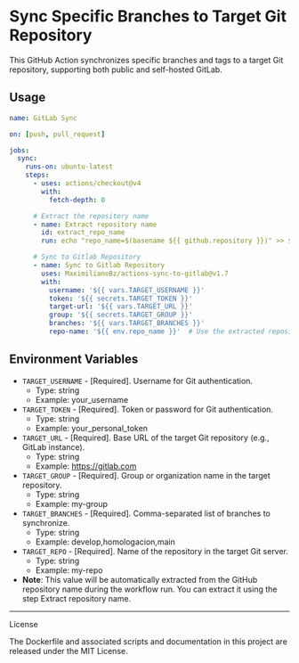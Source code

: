 # Sync Specific Branches to Target Git Repository

This GitHub Action synchronizes specific branches and tags to a target Git repository, supporting both public and self-hosted GitLab.

## Usage

```yaml
name: GitLab Sync

on: [push, pull_request]

jobs:
  sync:
    runs-on: ubuntu-latest
    steps:
      - uses: actions/checkout@v4
        with:
          fetch-depth: 0

      # Extract the repository name
      - name: Extract repository name
        id: extract_repo_name
        run: echo "repo_name=$(basename ${{ github.repository }})" >> $GITHUB_ENV

      # Sync to Gitlab Repository
      - name: Sync to Gitlab Repository
        uses: MaximilianoBz/actions-sync-to-gitlab@v1.7
        with:
          username: '${{ vars.TARGET_USERNAME }}'
          token: '${{ secrets.TARGET_TOKEN }}'
          target-url: '${{ vars.TARGET_URL }}'
          group: '${{ secrets.TARGET_GROUP }}'
          branches: '${{ vars.TARGET_BRANCHES }}'
          repo-name: '${{ env.repo_name }}'  # Use the extracted repository name
```

##  Environment Variables
*	`TARGET_USERNAME` - [Required]. Username for Git authentication.
	*	Type: string
	*	Example: your_username
*	`TARGET_TOKEN` - [Required]. Token or password for Git authentication.
	*	Type: string
	*	Example: your_personal_token
*	`TARGET_URL` - [Required]. Base URL of the target Git repository (e.g., GitLab instance).
	*	Type: string
	*	Example: https://gitlab.com
*	`TARGET_GROUP` - [Required]. Group or organization name in the target repository.
	*	Type: string
	*	Example: my-group
*	`TARGET_BRANCHES` - [Required]. Comma-separated list of branches to synchronize.
	*	Type: string
	*	Example: develop,homologacion,main
*	`TARGET_REPO` - [Required]. Name of the repository in the target Git server.
	*	Type: string
	*	Example: my-repo
  * __Note__: This value will be automatically extracted from the GitHub repository name during the workflow run. You can extract it using the step Extract repository name.

---

License

The Dockerfile and associated scripts and documentation in this project are released under the MIT License.